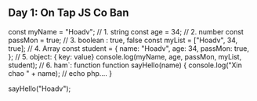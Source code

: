 ## Day 1: On Tap JS Co Ban

const myName = "Hoadv"; // 1. string
const age = 34; // 2. number
const passMon = true; // 3. boolean : true, false
const myList = ["Hoadv", 34, true]; // 4. Array
const student = {
name: "Hoadv",
age: 34,
passMon: true,
}; // 5. object: { key: value}
console.log(myName, age, passMon, myList, student);
// 6. ham`: function
function sayHello(name) {
console.log("Xin chao " + name); // echo php....
}

sayHello("Hoadv");
